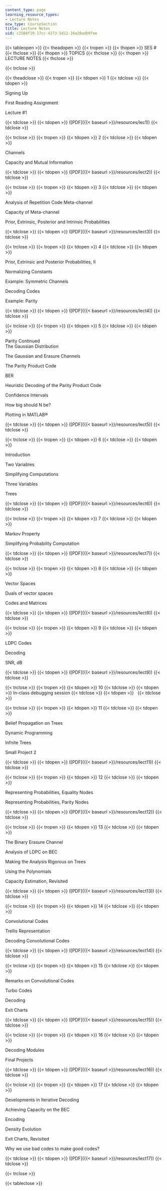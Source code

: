 ```yaml
---
content_type: page
learning_resource_types:
- Lecture Notes
ocw_type: CourseSection
title: Lecture Notes
uid: c2566f19-17cc-4273-5d12-16a28adb0fee
---
```


{{< tableopen >}}
{{< theadopen >}}
{{< tropen >}}
{{< thopen >}}
SES #
{{< thclose >}}
{{< thopen >}}
TOPICS
{{< thclose >}}
{{< thopen >}}
LECTURE NOTES
{{< thclose >}}

{{< trclose >}}

{{< theadclose >}}
{{< tropen >}}
{{< tdopen >}}
1
{{< tdclose >}}
{{< tdopen >}}


Signing Up

First Reading Assignment

Lecture #1


{{< tdclose >}}
{{< tdopen >}}
([PDF]({{< baseurl >}}/resources/lec1))
{{< tdclose >}}

{{< trclose >}}
{{< tropen >}}
{{< tdopen >}}
2
{{< tdclose >}}
{{< tdopen >}}


Channels

Capacity and Mutual Information


{{< tdclose >}}
{{< tdopen >}}
([PDF]({{< baseurl >}}/resources/lect2))
{{< tdclose >}}

{{< trclose >}}
{{< tropen >}}
{{< tdopen >}}
3
{{< tdclose >}}
{{< tdopen >}}


Analysis of Repetition Code Meta-channel

Capacity of Meta-channel

Prior, Extrinsic, Posterior and Intrinsic Probabilities


{{< tdclose >}}
{{< tdopen >}}
([PDF]({{< baseurl >}}/resources/lect3))
{{< tdclose >}}

{{< trclose >}}
{{< tropen >}}
{{< tdopen >}}
4
{{< tdclose >}}
{{< tdopen >}}


Prior, Extrinsic and Posterior Probabilities, II

Normalizing Constants

Example: Symmetric Channels

Decoding Codes

Example: Parity


{{< tdclose >}}
{{< tdopen >}}
([PDF]({{< baseurl >}}/resources/lect4))
{{< tdclose >}}

{{< trclose >}}
{{< tropen >}}
{{< tdopen >}}
5
{{< tdclose >}}
{{< tdopen >}}


Parity Continued  
The Gaussian Distribution

The Gaussian and Erasure Channels

The Parity Product Code

BER

Heuristic Decoding of the Parity Product Code

Confidence Intervals

How big should N be?

Plotting in MATLAB®


{{< tdclose >}}
{{< tdopen >}}
([PDF]({{< baseurl >}}/resources/lect5))
{{< tdclose >}}

{{< trclose >}}
{{< tropen >}}
{{< tdopen >}}
6
{{< tdclose >}}
{{< tdopen >}}


Introduction

Two Variables

Simplifying Computations

Three Variables

Trees


{{< tdclose >}}
{{< tdopen >}}
([PDF]({{< baseurl >}}/resources/lect6))
{{< tdclose >}}

{{< trclose >}}
{{< tropen >}}
{{< tdopen >}}
7
{{< tdclose >}}
{{< tdopen >}}


Markov Property

Simplifying Probability Computation


{{< tdclose >}}
{{< tdopen >}}
([PDF]({{< baseurl >}}/resources/lect7))
{{< tdclose >}}

{{< trclose >}}
{{< tropen >}}
{{< tdopen >}}
8
{{< tdclose >}}
{{< tdopen >}}


Vector Spaces

Duals of vector spaces

Codes and Matrices


{{< tdclose >}}
{{< tdopen >}}
([PDF]({{< baseurl >}}/resources/lect8))
{{< tdclose >}}

{{< trclose >}}
{{< tropen >}}
{{< tdopen >}}
9
{{< tdclose >}}
{{< tdopen >}}


LDPC Codes

Decoding

SNR, dB


{{< tdclose >}}
{{< tdopen >}}
([PDF]({{< baseurl >}}/resources/lect9))
{{< tdclose >}}

{{< trclose >}}
{{< tropen >}}
{{< tdopen >}}
10
{{< tdclose >}}
{{< tdopen >}}
In-class debugging session
{{< tdclose >}}
{{< tdopen >}}
 
{{< tdclose >}}

{{< trclose >}}
{{< tropen >}}
{{< tdopen >}}
11
{{< tdclose >}}
{{< tdopen >}}


Belief Propagation on Trees

Dynamic Programming

Infnite Trees

Small Project 2


{{< tdclose >}}
{{< tdopen >}}
([PDF]({{< baseurl >}}/resources/lect11))
{{< tdclose >}}

{{< trclose >}}
{{< tropen >}}
{{< tdopen >}}
12
{{< tdclose >}}
{{< tdopen >}}


Representing Probabilities, Equality Nodes

Representing Probabilities, Parity Nodes


{{< tdclose >}}
{{< tdopen >}}
([PDF]({{< baseurl >}}/resources/lect12))
{{< tdclose >}}

{{< trclose >}}
{{< tropen >}}
{{< tdopen >}}
13
{{< tdclose >}}
{{< tdopen >}}


The Binary Erasure Channel

Analysis of LDPC on BEC

Making the Analysis Rigorous on Trees

Using the Polynomials

Capacity Estimation, Revisited


{{< tdclose >}}
{{< tdopen >}}
([PDF]({{< baseurl >}}/resources/lect13))
{{< tdclose >}}

{{< trclose >}}
{{< tropen >}}
{{< tdopen >}}
14
{{< tdclose >}}
{{< tdopen >}}


Convolutional Codes

Trellis Representation

Decoding Convolutional Codes


{{< tdclose >}}
{{< tdopen >}}
([PDF]({{< baseurl >}}/resources/lect14))
{{< tdclose >}}

{{< trclose >}}
{{< tropen >}}
{{< tdopen >}}
15
{{< tdclose >}}
{{< tdopen >}}


Remarks on Convolutional Codes

Turbo Codes

Decoding

Exit Charts


{{< tdclose >}}
{{< tdopen >}}
([PDF]({{< baseurl >}}/resources/lect15))
{{< tdclose >}}

{{< trclose >}}
{{< tropen >}}
{{< tdopen >}}
16
{{< tdclose >}}
{{< tdopen >}}


Decoding Modules

Final Projects


{{< tdclose >}}
{{< tdopen >}}
([PDF]({{< baseurl >}}/resources/lect16))
{{< tdclose >}}

{{< trclose >}}
{{< tropen >}}
{{< tdopen >}}
17
{{< tdclose >}}
{{< tdopen >}}


Developments in Iterative Decoding

Achieving Capacity on the BEC

Encoding

Density Evolution

Exit Charts, Revisited

Why we use bad codes to make good codes?


{{< tdclose >}}
{{< tdopen >}}
([PDF]({{< baseurl >}}/resources/lect17))
{{< tdclose >}}

{{< trclose >}}

{{< tableclose >}}